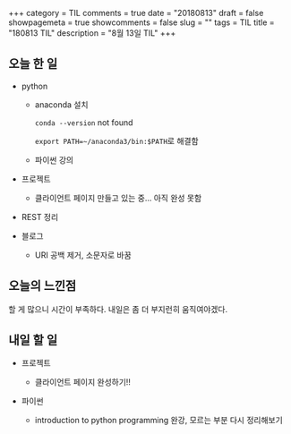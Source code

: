 +++
category = TIL
comments = true
date = "20180813"
draft = false
showpagemeta = true
showcomments = false
slug = ""
tags = TIL
title = "180813 TIL"
description = "8월 13일 TIL"
+++

## 오늘 한 일

- python

  - anaconda 설치

    `conda --version` not found

    `export PATH=~/anaconda3/bin:$PATH`로 해결함

  - 파이썬 강의

- 프로젝트

  - 클라이언트 페이지 만들고 있는 중... 아직 완성 못함

- REST 정리
- 블로그
  - URI 공백 제거, 소문자로 바꿈

## 오늘의 느낀점

할 게 많으니 시간이 부족하다. 내일은 좀 더 부지런히 움직여야겠다.

## 내일 할 일

- 프로젝트
  - 클라이언트 페이지 완성하기!!
- 파이썬

  - introduction to python programming 완강, 모르는 부분 다시 정리해보기
